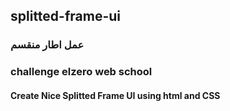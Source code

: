 ##  splitted-frame-ui
### عمل اطار منقسم
### challenge elzero web school
#### Create Nice Splitted Frame UI using html and CSS
